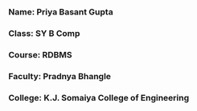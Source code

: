 ### Name: Priya Basant Gupta
### Class: SY B Comp
### Course: RDBMS
### Faculty: Pradnya Bhangle
### College: K.J. Somaiya College of Engineering
